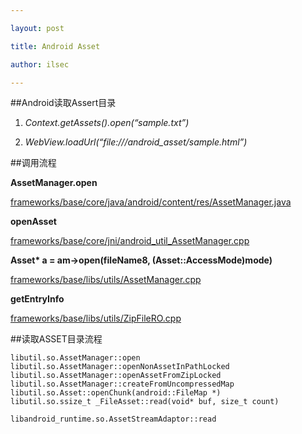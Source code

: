 ```yaml
---

layout: post

title: Android Asset

author: ilsec

---
```


##Android读取Assert目录

1. *Context.getAssets().open(“sample.txt”)*

2. *WebView.loadUrl(“file:///android_asset/sample.html”)*

##调用流程

**AssetManager.open**

[frameworks/base/core/java/android/content/res/AssetManager.java](http://code.metager.de/source/xref/android/1.6/frameworks/base/core/java/android/content/res/AssetManager.java)


**openAsset**

[frameworks/base/core/jni/android_util_AssetManager.cpp](http://code.metager.de/source/xref/android/1.6/frameworks/base/core/jni/android_util_AssetManager.cpp)

**Asset\* a = am->open(fileName8, (Asset::AccessMode)mode)**

[frameworks/base/libs/utils/AssetManager.cpp](http://code.metager.de/source/xref/android/1.6/frameworks/base/libs/utils/AssetManager.cpp)

**getEntryInfo**

[frameworks/base/libs/utils/ZipFileRO.cpp](http://code.metager.de/source/xref/android/1.6/frameworks/base/libs/utils/ZipFileRO.cpp)

##读取ASSET目录流程

	libutil.so.AssetManager::open
	libutil.so.AssetManager::openNonAssetInPathLocked
	libutil.so.AssetManager::openAssetFromZipLocked
	libutil.so.AssetManager::createFromUncompressedMap
	libutil.so.Asset::openChunk(android::FileMap *)
	libutil.so.ssize_t _FileAsset::read(void* buf, size_t count)

	libandroid_runtime.so.AssetStreamAdaptor::read
	
	
	
	
	

	


